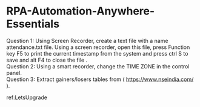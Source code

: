 # RPA-Automation-Anywhere-Essentials

Question 1:
Using Screen Recorder, create a text file with a name attendance.txt file. Using a screen
recorder, open this file, press Function key F5 to print the current timestamp from the system
and press ctrl S to save and alt F4 to close the file .  
Question 2:
Using a smart recorder, change the TIME ZONE in the control panel.  
Question 3:
Extract gainers/losers tables from ( https://www.nseindia.com/ ).  

ref:LetsUpgrade
